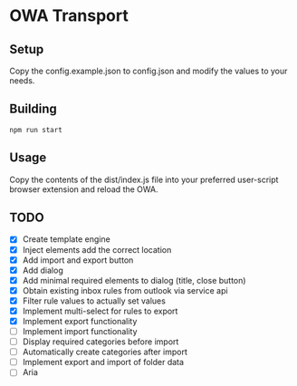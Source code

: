 # OWA Transport

## Setup

Copy the config.example.json to config.json and modify the values to your needs.

## Building

`npm run start`

## Usage

Copy the contents of the dist/index.js file into your preferred user-script browser extension and reload the OWA.

## TODO

- [x] Create template engine
- [x] Inject elements add the correct location
- [x] Add import and export button
- [x] Add dialog
- [x] Add minimal required elements to dialog (title, close button)
- [x] Obtain existing inbox rules from outlook via service api
- [x] Filter rule values to actually set values
- [x] Implement multi-select for rules to export
- [x] Implement export functionality
- [ ] Implement import functionality
- [ ] Display required categories before import
- [ ] Automatically create categories after import
- [ ] Implement export and import of folder data
- [ ] Aria